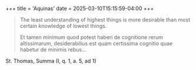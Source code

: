 +++
title = 'Aquinas'
date = 2025-03-10T15:15:59-04:00
+++

> The least understanding of highest things is more desirable than most certain knowledge of lowest things.
> 
> Et tamen minimum quod potest haberi de cognitione rerum altissimarum, desiderabilius est quam certissima cognitio quae habetur de minimis rebus...

St. Thomas, Summa (I, q. 1, a. 5, ad 1)